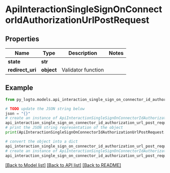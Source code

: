 # ApiInteractionSingleSignOnConnectorIdAuthorizationUrlPostRequest


## Properties

Name | Type | Description | Notes
------------ | ------------- | ------------- | -------------
**state** | **str** |  | 
**redirect_uri** | **object** | Validator function | 

## Example

```python
from py_logto.models.api_interaction_single_sign_on_connector_id_authorization_url_post_request import ApiInteractionSingleSignOnConnectorIdAuthorizationUrlPostRequest

# TODO update the JSON string below
json = "{}"
# create an instance of ApiInteractionSingleSignOnConnectorIdAuthorizationUrlPostRequest from a JSON string
api_interaction_single_sign_on_connector_id_authorization_url_post_request_instance = ApiInteractionSingleSignOnConnectorIdAuthorizationUrlPostRequest.from_json(json)
# print the JSON string representation of the object
print(ApiInteractionSingleSignOnConnectorIdAuthorizationUrlPostRequest.to_json())

# convert the object into a dict
api_interaction_single_sign_on_connector_id_authorization_url_post_request_dict = api_interaction_single_sign_on_connector_id_authorization_url_post_request_instance.to_dict()
# create an instance of ApiInteractionSingleSignOnConnectorIdAuthorizationUrlPostRequest from a dict
api_interaction_single_sign_on_connector_id_authorization_url_post_request_from_dict = ApiInteractionSingleSignOnConnectorIdAuthorizationUrlPostRequest.from_dict(api_interaction_single_sign_on_connector_id_authorization_url_post_request_dict)
```
[[Back to Model list]](../README.md#documentation-for-models) [[Back to API list]](../README.md#documentation-for-api-endpoints) [[Back to README]](../README.md)



